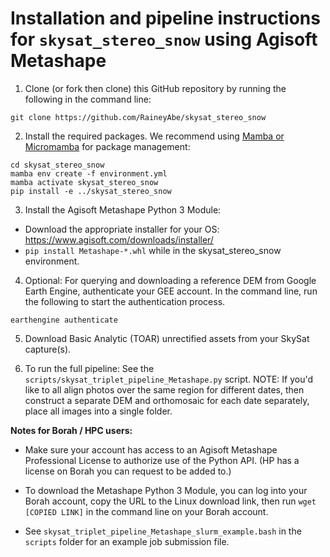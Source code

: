 # Installation and pipeline instructions for `skysat_stereo_snow` using Agisoft Metashape

1. Clone (or fork then clone) this GitHub repository by running the following in the command line:

```
git clone https://github.com/RaineyAbe/skysat_stereo_snow
```

2. Install the required packages. We recommend using [Mamba or Micromamba](https://mamba.readthedocs.io/en/latest/index.html) for package management: 

```
cd skysat_stereo_snow
mamba env create -f environment.yml
mamba activate skysat_stereo_snow
pip install -e ../skysat_stereo_snow
```

3. Install the Agisoft Metashape Python 3 Module:
- Download the appropriate installer for your OS: https://www.agisoft.com/downloads/installer/
- `pip install Metashape-*.whl` while in the skysat_stereo_snow environment. 

4. Optional: For querying and downloading a reference DEM from Google Earth Engine, authenticate your GEE account. In the command line, run the following to start the authentication process. 

```
earthengine authenticate
```

5. Download Basic Analytic (TOAR) unrectified assets from your SkySat capture(s). 

6. To run the full pipeline: See the `scripts/skysat_triplet_pipeline_Metashape.py` script. NOTE: If you'd like to all align photos over the same region for different dates, then construct a separate DEM and orthomosaic for each date separately, place all images into a single folder. 

__Notes for Borah / HPC users:__ 

- Make sure your account has access to an Agisoft Metashape Professional License to authorize use of the Python API. (HP has a license on Borah you can request to be added to.)

- To download the Metashape Python 3 Module, you can log into your Borah account, copy the URL to the Linux download link, then run `wget [COPIED LINK]` in the command line on your Borah account. 

- See `skysat_triplet_pipeline_Metashape_slurm_example.bash` in the `scripts` folder for an example job submission file. 